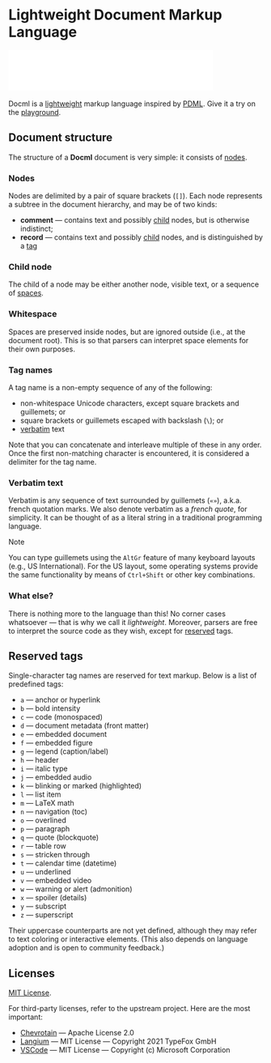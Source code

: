 # Lightweight Document Markup Language

![logo]

Docml is a [lightweight] markup language inspired by [PDML]. Give it a try on the [playground].

## Document structure

The structure of a **Docml** document is very simple: it consists of [nodes].

### Nodes

Nodes are delimited by a pair of square brackets (`[]`). Each node represents a subtree in the document hierarchy, and may be of two kinds:

- **comment** &mdash; contains text and possibly [child] nodes, but is otherwise indistinct;
- **record** &mdash; contains text and possibly [child] nodes, and is distinguished by a [tag]

### Child node

The child of a node may be either another node, visible text, or a sequence of [spaces].

### Whitespace

Spaces are preserved inside nodes, but are ignored outside (i.e., at the document root). This is so that parsers can interpret space elements for their own purposes.

### Tag names

A tag name is a non-empty sequence of any of the following:

- non-whitespace Unicode characters, except square brackets and guillemets; or
- square brackets or guillemets escaped with backslash (`\`); or
- [verbatim] text

Note that you can concatenate and interleave multiple of these in any order. Once the first non-matching character is encountered, it is considered a delimiter for the tag name.

### Verbatim text

Verbatim is any sequence of text surrounded by guillemets (`«»`), a.k.a. french quotation marks. We also denote verbatim as a _french quote_, for simplicity. It can be thought of as a literal string in a traditional programming language.

> [!NOTE]
>
> You can type guillemets using the `AltGr` feature of many keyboard layouts (e.g., US International). For the US layout, some operating systems provide the same functionality by means of `Ctrl+Shift` or other key combinations.

### What else?

There is nothing more to the language than this! No corner cases whatsoever &mdash; that is why we call it _lightweight_. Moreover, parsers are free to interpret the source code as they wish, except for [reserved] tags.

## Reserved tags

Single-character tag names are reserved for text markup. Below is a list of predefined tags:

- `a` &mdash; anchor or hyperlink
- `b` &mdash; bold intensity
- `c` &mdash; code (monospaced)
- `d` &mdash; document metadata (front matter)
- `e` &mdash; embedded document
- `f` &mdash; embedded figure
- `g` &mdash; legend (caption/label)
- `h` &mdash; header
- `i` &mdash; italic type
- `j` &mdash; embedded audio
- `k` &mdash; blinking or marked (highlighted)
- `l` &mdash; list item
- `m` &mdash; LaTeX math
- `n` &mdash; navigation (toc)
- `o` &mdash; overlined
- `p` &mdash; paragraph
- `q` &mdash; quote (blockquote)
- `r` &mdash; table row
- `s` &mdash; stricken through
- `t` &mdash; calendar time (datetime)
- `u` &mdash; underlined
- `v` &mdash; embedded video
- `w` &mdash; warning or alert (admonition)
- `x` &mdash; spoiler (details)
- `y` &mdash; subscript
- `z` &mdash; superscript

Their uppercase counterparts are not yet defined, although they may refer to text coloring or interactive elements. (This also depends on language adoption and is open to community feedback.)

## Licenses

[MIT License].

For third-party licenses, refer to the upstream project. Here are the most important:

- [Chevrotain] &mdash; Apache License 2.0
- [Langium] &mdash; MIT License &mdash; Copyright 2021 TypeFox GmbH
- [VSCode] &mdash; MIT License &mdash; Copyright (c) Microsoft Corporation

<!-- self references -->

[logo]: assets/logo-wide.png
[nodes]: #nodes
[child]: #child-node
[tag]: #tag-names
[spaces]: #whitespace
[verbatim]: #verbatim-text
[reserved]: #reserved-tags
[MIT License]: LICENSE

<!-- external references -->

[lightweight]: https://en.wikipedia.org/wiki/Lightweight_markup_language
[PDML]: https://pdml-lang.dev/
[playground]: https://dsogari.github.io/docml/
[Chevrotain]: https://github.com/Chevrotain/chevrotain
[Langium]: https://github.com/eclipse-langium/langium
[VSCode]: https://github.com/Microsoft/vscode-languageserver-node/
